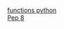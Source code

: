 [functions python](https://docs.python.org/3/library/functions.html)  
[Pep 8](https://peps.python.org/pep-0008/)
